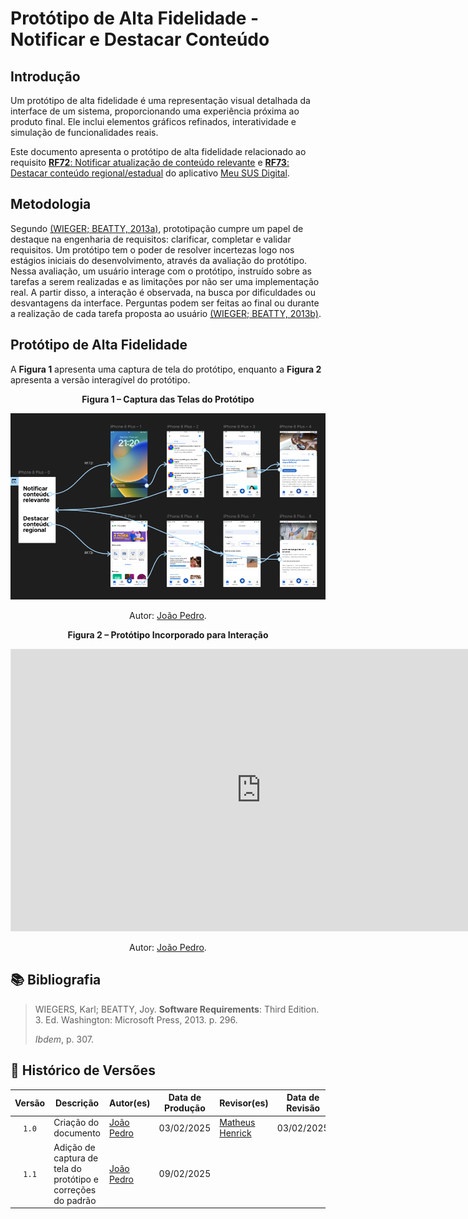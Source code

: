 # Protótipo de Alta Fidelidade - Notificar e Destacar Conteúdo

## Introdução

Um protótipo de alta fidelidade é uma representação visual detalhada da interface de um sistema, proporcionando uma experiência próxima ao produto final. Ele inclui elementos gráficos refinados, interatividade e simulação de funcionalidades reais.

Este documento apresenta o protótipo de alta fidelidade relacionado ao requisito [**RF72**: Notificar atualização de conteúdo relevante](../elicitacao/requisitos-elicitados.md/#RF72) e [**RF73**: Destacar conteúdo regional/estadual](../elicitacao/requisitos-elicitados.md/#RF73) do aplicativo [Meu SUS Digital](https://meususdigital.saude.gov.br/).

## Metodologia

Segundo <a href="#REF1">(WIEGER; BEATTY, 2013a)</a>, prototipação cumpre um papel de destaque na engenharia de requisitos: clarificar, completar e validar requisitos. Um protótipo tem o poder de resolver incertezas logo nos estágios iniciais do desenvolvimento, através da avaliação do protótipo. Nessa avaliação, um usuário interage com o protótipo, instruído sobre as tarefas a serem realizadas e as limitações por não ser uma implementação real. A partir disso, a interação é observada, na busca por dificuldades ou desvantagens da interface. Perguntas podem ser feitas ao final ou durante a realização de cada tarefa proposta ao usuário <a href="#REF2">(WIEGER; BEATTY, 2013b)</a>.

## Protótipo de Alta Fidelidade

A **Figura 1** apresenta uma captura de tela do protótipo, enquanto a **Figura 2** apresenta a versão interagível do protótipo. 

<div align="center">
    <p><strong>Figura 1 – Captura das Telas do Protótipo</strong></p>
</div>

![Protótipo](../imagens/prototipo-alta-fidelidade-rf72-73.png)

<div align="center">
    <p>Autor: <a href="https://github.com/JoosPerro">João Pedro</a>.</p>
</div>

<div align="center">
    <p><strong>Figura 2 – Protótipo Incorporado para Interação</strong></p>
</div>

<iframe style="border: 1px solid rgba(0, 0, 0, 0.1);" width="800" height="450" src="https://embed.figma.com/proto/fQzhBjwlGi4LyHWTWiJibW/Meu-SUS-Digital?node-id=35-75&p=f&scaling=scale-down&content-scaling=fixed&page-id=0%3A1&starting-point-node-id=35%3A75&embed-host=share" allowfullscreen></iframe>

</center>

<div align="center">
    <p>Autor: <a href="https://github.com/JoosPerro">João Pedro</a>.</p>
</div>

## 📚 Bibliografia

> <a id="REF1"></a>WIEGERS, Karl; BEATTY, Joy. **Software Requirements**: Third Edition. 3. Ed. Washington: Microsoft Press, 2013. p. 296.
>
> <a id="REF2"></a>*Ibdem*, p. 307.

## 📑 Histórico de Versões

| Versão | Descrição | Autor(es) | Data de Produção | Revisor(es) | Data de Revisão |
| :----: | --------- | --------- | :--------------: | ----------- | :-------------: |
| `1.0`  | Criação do documento | [João Pedro](https://github.com/JoosPerro) | 03/02/2025 | [Matheus Henrick](https://github.com/MatheusHenrickSantos) | 03/02/2025 |
| `1.1`  | Adição de captura de tela do protótipo e correções do padrão | [João Pedro](https://github.com/JoosPerro) | 09/02/2025 |  |  |
